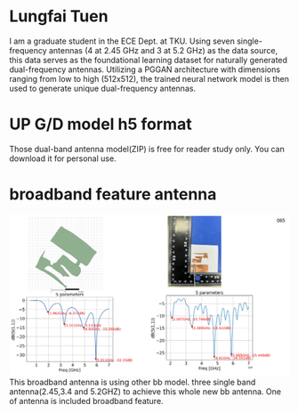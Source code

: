 # Lungfai Tuen
I am a graduate student in the ECE Dept. at TKU.
Using seven single-frequency antennas (4 at 2.45 GHz and 3 at 5.2 GHz) as the data source, this data serves as the foundational learning dataset for naturally generated dual-frequency antennas. Utilizing a PGGAN architecture with dimensions ranging from low to high (512x512), the trained neural network model is then used to generate unique dual-frequency antennas.
# UP G/D model h5 format
Those dual-band antenna model(ZIP) is free for reader study only.
You can download it for personal use.
# broadband feature antenna
![image](https://github.com/justintuen/lungfai/blob/main/bb.jpg)
This broadband antenna is using other bb model.
three single band antenna(2.45,3.4 and 5.2GHZ) to achieve this whole new bb antenna. One of antenna is included broadband feature.

